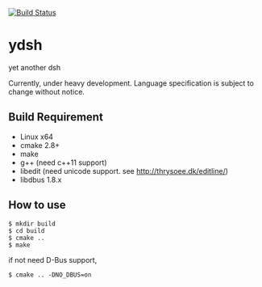 [![Build Status](https://travis-ci.org/sekiguchi-nagisa/ydsh.svg?branch=master)](https://travis-ci.org/sekiguchi-nagisa/ydsh)

# ydsh
yet another dsh

Currently, under heavy development.
Language specification is subject to change without notice. 

## Build Requirement

* Linux x64
* cmake 2.8+
* make
* g++ (need c++11 support)
* libedit (need unicode support. see http://thrysoee.dk/editline/)
* libdbus 1.8.x

## How to use

```
$ mkdir build
$ cd build
$ cmake ..
$ make
```
if not need D-Bus support,
```
$ cmake .. -DNO_DBUS=on
```

